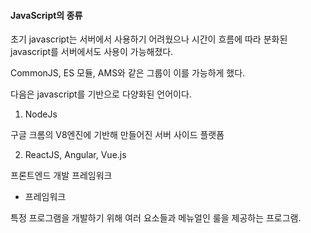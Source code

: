 #### JavaScript의 종류

초기 javascript는 서버에서 사용하기 어려웠으나 시간이 흐름에 따라 분화된 javascript를 서버에서도 사용이 가능해졌다.

CommonJS, ES 모듈, AMS와 같은 그룹이 이를 가능하게 했다.



다음은 javascript를 기반으로 다양화된 언어이다.

1. NodeJs

구글 크롬의 V8엔진에 기반해 만들어진 서버 사이드 플랫폼

2. ReactJS, Angular, Vue.js

프론트엔드 개발 프레임워크



- 프레임워크

특정 프로그램을 개발하기 위해 여러 요소들과 메뉴얼인 룰을 제공하는 프로그램.

